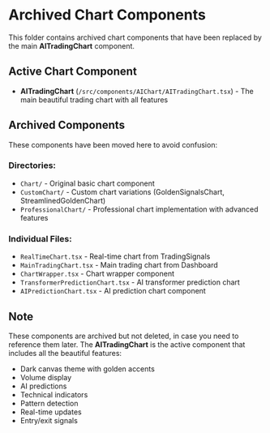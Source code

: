 # Archived Chart Components

This folder contains archived chart components that have been replaced by the main **AITradingChart** component.

## Active Chart Component
- **AITradingChart** (`/src/components/AIChart/AITradingChart.tsx`) - The main beautiful trading chart with all features

## Archived Components
These components have been moved here to avoid confusion:

### Directories:
- `Chart/` - Original basic chart component
- `CustomChart/` - Custom chart variations (GoldenSignalsChart, StreamlinedGoldenChart)
- `ProfessionalChart/` - Professional chart implementation with advanced features

### Individual Files:
- `RealTimeChart.tsx` - Real-time chart from TradingSignals
- `MainTradingChart.tsx` - Main trading chart from Dashboard
- `ChartWrapper.tsx` - Chart wrapper component
- `TransformerPredictionChart.tsx` - AI transformer prediction chart
- `AIPredictionChart.tsx` - AI prediction chart component

## Note
These components are archived but not deleted, in case you need to reference them later. The **AITradingChart** is the active component that includes all the beautiful features:
- Dark canvas theme with golden accents
- Volume display
- AI predictions
- Technical indicators
- Pattern detection
- Real-time updates
- Entry/exit signals
